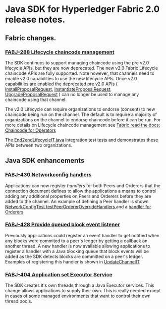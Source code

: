 # Java SDK for Hyperledger Fabric 2.0 release notes.

## Fabric changes.
### [FABJ-288 Lifecycle chaincode management](https://jira.hyperledger.org/browse/FABJ-288)
The SDK continues to support managing chaincode using the pre v2.0 lifecycle APIs, but they are now deprecated. The new v2.0 Fabric Lifecycle
chaincode APIs are fully supported. Note however, that channels need to enable v2.0 capabilities to use the new lifecycle APIs. Once
v2.0 capabilities are enabled the deprecated pre v2.0 APIs ( [InstallProposalRequest](https://github.com/hyperledger/fabric-sdk-java/blob/df422e10fa38bf8a627dd81e7ad038404d625576/src/main/java/org/hyperledger/fabric/sdk/InstallProposalRequest.java), [InstantiateProposalRequest](https://github.com/hyperledger/fabric-sdk-java/blob/df422e10fa38bf8a627dd81e7ad038404d625576/src/main/java/org/hyperledger/fabric/sdk/InstantiateProposalRequest.java),
[UpgradeProposalRequest](https://github.com/hyperledger/fabric-sdk-java/blob/df422e10fa38bf8a627dd81e7ad038404d625576/src/main/java/org/hyperledger/fabric/sdk/UpgradeProposalRequest.java) ) can no longer be used to manage any chaincode using that channel.

The v2.0 Lifecycle can require organizations to endorse (consent) to new chaincode being run on the channel. The default is to require a majority of organizations on the channel
 to endorse chaincode before it can be run.  For more details on Lifecycle chaincode management see [Fabric read the docs: Chaincode for Operators](https://hyperledger-fabric.readthedocs.io/en/latest/chaincode4noah.html)

The [End2endLifecycleIT.java](https://github.com/hyperledger/fabric-sdk-java/blob/df422e10fa38bf8a627dd81e7ad038404d625576/src/test/java/org/hyperledger/fabric/sdkintegration/End2endLifecycleIT.java) integration test
tests and demonstrates these APIs between two organizations.

## Java SDK enhancements
### [FABJ-430 Networkconfig handlers](https://jira.hyperledger.org/browse/FABJ-430)
Applications can now register _handlers_ for both Peers and Orderers that the connection document defines to allow the applications a means to control adding any additional
properties on Peers and Orderers before they are added to the channel.
An example of defining a Peer handler is shown [NetworkConfigTest testPeerOrdererOverrideHandlers ](https://github.com/hyperledger/fabric-sdk-java/blob/df422e10fa38bf8a627dd81e7ad038404d625576/src/test/java/org/hyperledger/fabric/sdk/NetworkConfigTest.java#L425-L439)
and a [handler for Orderers](https://github.com/hyperledger/fabric-sdk-java/blob/df422e10fa38bf8a627dd81e7ad038404d625576/src/test/java/org/hyperledger/fabric/sdk/NetworkConfigTest.java#L441450:)

### [FABJ-428 Provide queued block event listener](https://jira.hyperledger.org/browse/FABJ-428)
Previously applications could register an event handler to get notified when any blocks were commited to a peer's ledger by getting a callback on another thread. A new
handler is now available allowing applications to register a handler with a Java blocking queue that block events will be added as the SDK detects blocks are committed on a peer's ledger.
Examples of registering this handler is shown in [UpdateChannelIT](https://github.com/hyperledger/fabric-sdk-java/blob/df422e10fa38bf8a627dd81e7ad038404d625576/src/test/java/org/hyperledger/fabric/sdkintegration/UpdateChannelIT.java#L417:L423)
### [FABJ-404 Application set Executor Service](https://jira.hyperledger.org/browse/FABJ-404)
The SDK creates it's own threads through a Java Executor services. This change allows applications to supply their own. This is really needed except in cases of
some managed environments that want to control their own thread pools.
